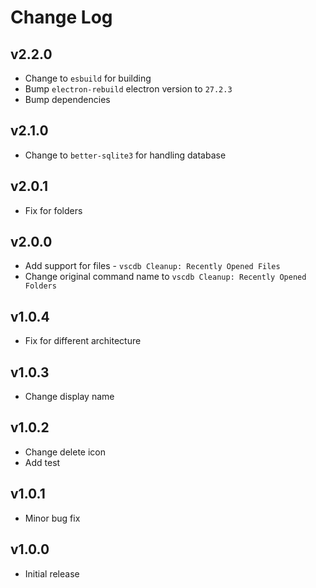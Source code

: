 # Change Log

## v2.2.0

- Change to `esbuild` for building
- Bump `electron-rebuild` electron version to `27.2.3`
- Bump dependencies

## v2.1.0

- Change to `better-sqlite3` for handling database

## v2.0.1

- Fix for folders

## v2.0.0

- Add support for files - `vscdb Cleanup: Recently Opened Files`
- Change original command name to `vscdb Cleanup: Recently Opened Folders`

## v1.0.4

- Fix for different architecture

## v1.0.3

- Change display name

## v1.0.2

- Change delete icon
- Add test

## v1.0.1

- Minor bug fix

## v1.0.0

- Initial release
